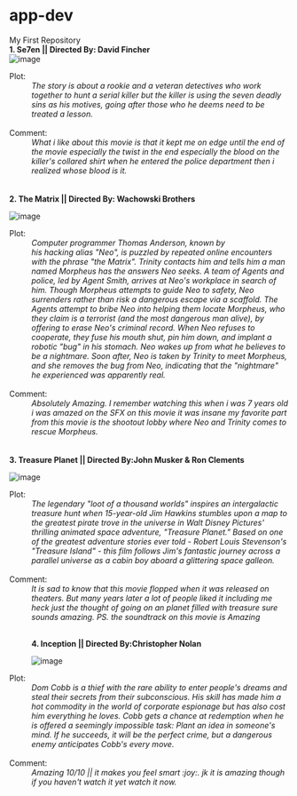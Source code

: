 # app-dev
My First Repository
<br>
<b>1. Se7en || Directed By: David Fincher</b>
<br>
![image](https://user-images.githubusercontent.com/102843107/206891966-054a378d-cdba-48ed-a48b-fdca31bf96ce.png)
<dt>Plot:</dt>
<dd><i>The story is about a rookie and a veteran detectives who work together to hunt a serial killer but the killer is using the seven deadly sins as his motives, going after those who he deems need to be treated a lesson.</i></dd>
<br>
<dt>Comment:</dt>
<dd><i>What i like about this movie is that it kept me on edge until the end of the movie especially the twist in the end especially the blood on the killer's collared shirt when he entered the police department then i realized whose blood is it.</i></dd>
<br></br>
<b>2. The Matrix || Directed By: Wachowski Brothers</b>

![image](https://user-images.githubusercontent.com/102843107/206891944-69309a15-37b0-47cb-b4ce-d0a73cbe055f.png)
<dt>Plot:</dt>
<dd><i>Computer programmer Thomas Anderson, known by his hacking alias "Neo", is puzzled by repeated online encounters with the phrase "the Matrix". Trinity contacts him and tells him a man named Morpheus has the answers Neo seeks. A team of Agents and police, led by Agent Smith, arrives at Neo's workplace in search of him. Though Morpheus attempts to guide Neo to safety, Neo surrenders rather than risk a dangerous escape via a scaffold. The Agents attempt to bribe Neo into helping them locate Morpheus, who they claim is a terrorist (and the most dangerous man alive), by offering to erase Neo's criminal record. When Neo refuses to cooperate, they fuse his mouth shut, pin him down, and implant a robotic "bug" in his stomach. Neo wakes up from what he believes to be a nightmare. Soon after, Neo is taken by Trinity to meet Morpheus, and she removes the bug from Neo, indicating that the "nightmare" he experienced was apparently real.</i></dd>
<br>
<dt>Comment:</dt>
<dd><i>Absolutely Amazing. I remember watching this when i was 7 years old i was amazed on the SFX on this movie it was insane my favorite part from this movie is the shootout lobby where Neo and Trinity comes to rescue Morpheus.</i></dd>
<br></br>
<b>3. Treasure Planet || Directed By:John Musker & Ron Clements</b>

![image](https://user-images.githubusercontent.com/102843107/206892226-56fec232-e44b-4897-9a59-4ad735f4cbce.png)

<dt>Plot:</dt>
<dd><i>The legendary "loot of a thousand worlds" inspires an intergalactic treasure hunt when 15-year-old Jim Hawkins stumbles upon a map to the greatest pirate trove in the universe in Walt Disney Pictures' thrilling animated space adventure, "Treasure Planet." Based on one of the greatest adventure stories ever told - Robert Louis Stevenson's "Treasure Island" - this film follows Jim's fantastic journey across a parallel universe as a cabin boy aboard a glittering space galleon.</i></dd>
<br>
<dt>Comment:</dt>
<dd><i>It is sad to know that this movie flopped when it was released on theaters. But many years later a lot of people liked it including me  heck just the thought of going on an planet filled with treasure sure sounds amazing. PS. the soundtrack on this movie is Amazing</i></
 
<br></br>
 
<b>4. Inception || Directed By:Christopher Nolan</b>

![image](https://user-images.githubusercontent.com/102843107/206892800-88dcde99-69cb-4995-a1ce-38ba40c41d72.png)

<dt>Plot:</dt>
<dd><i>Dom Cobb is a thief with the rare ability to enter people's dreams and steal their secrets from their subconscious. His skill has made him a hot commodity in the world of corporate espionage but has also cost him everything he loves. Cobb gets a chance at redemption when he is offered a seemingly impossible task: Plant an idea in someone's mind. If he succeeds, it will be the perfect crime, but a dangerous enemy anticipates Cobb's every move.</i></dd>
<br>
<dt>Comment:</dt>
<dd><i>Amazing 10/10 || it makes you feel smart :joy:. jk it is amazing though if you haven't watch it yet watch it now.</i></
